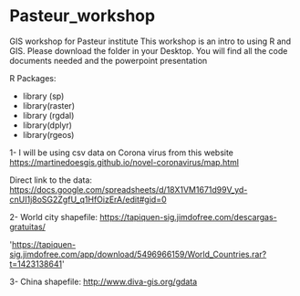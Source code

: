 # Pasteur_workshop
GIS workshop for Pasteur institute
This workshop is an intro to using R and GIS. Please download the folder in your Desktop. You will find all the code documents needed and the powerpoint presentation

R Packages:
- library (sp)
- library(raster)
- library (rgdal)
- library(dplyr) 
- library(rgeos)

1- I will be using csv data on Corona virus from this website https://martinedoesgis.github.io/novel-coronavirus/map.html

Direct link to the data: https://docs.google.com/spreadsheets/d/18X1VM1671d99V_yd-cnUI1j8oSG2ZgfU_q1HfOizErA/edit#gid=0


2- World city shapefile: https://tapiquen-sig.jimdofree.com/descargas-gratuitas/

'https://tapiquen-sig.jimdofree.com/app/download/5496966159/World_Countries.rar?t=1423138641'

3- China shapefile: http://www.diva-gis.org/gdata

